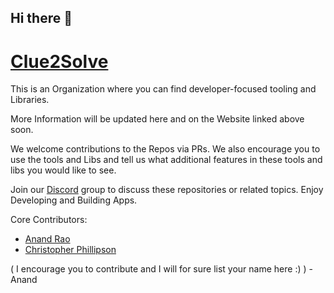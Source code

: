 ## Hi there 👋
# [Clue2Solve](http://clue2solve.io)

This is an Organization where you can find developer-focused tooling and Libraries. 

More Information will be updated here and on the Website linked above soon. 

We welcome contributions to the Repos via PRs. We also encourage you to use the tools and Libs and tell us what additional features in these tools and libs you would like to see. 

Join our [Discord](https://discord.gg/aqmccnx4) group to discuss these repositories or related topics. 
Enjoy Developing and Building Apps. 

Core Contributors: 
- [Anand Rao](https://github.com/honnuanand)
- [Christopher Phillipson](https://github.com/pacphi)

( I encourage you to contribute and I will for sure list your name here :) ) - Anand 


<!--

**Here are some ideas to get you started:**

🙋‍♀️ A short introduction - what is your organization all about?
🌈 Contribution guidelines - how can the community get involved?
👩‍💻 Useful resources - where can the community find your docs? Is there anything else the community should know?
🍿 Fun facts - what does your team eat for breakfast?
🧙 Remember, you can do mighty things with the power of [Markdown](https://docs.github.com/github/writing-on-github/getting-started-with-writing-and-formatting-on-github/basic-writing-and-formatting-syntax)
-->
